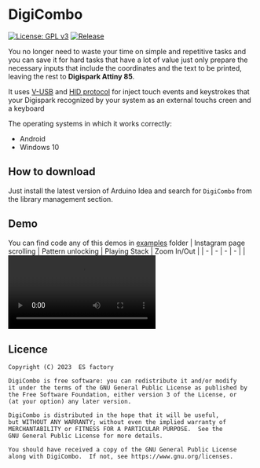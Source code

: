 # DigiCombo
[![License: GPL v3](https://img.shields.io/badge/License-GPLv3-blue.svg)](https://www.gnu.org/licenses/gpl-3.0)
[![Release](https://img.shields.io/github/v/release/ES-factory/DigiCombo?display_name=release&include_prereleases&sort=date&color=red)](https://github.com/ES-factory/DigiCombo/releases)

You no longer need to waste your time on simple and repetitive tasks and you can save it for hard tasks that have a lot of value just only prepare the necessary inputs that include the coordinates and the text to be printed, leaving the rest to **Digispark Attiny 85**.

It uses [V-USB](https://www.obdev.at/products/vusb/index.html) and [HID protocol](https://en.wikipedia.org/wiki/Human_interface_device) for inject touch events and keystrokes that your Digispark recognized by your system as an external touchs creen and a keyboard

The operating systems in which it works correctly:
- Android
- Windows 10

## How to download
Just install the latest version of Arduino Idea and search for `DigiCombo` from the library management section.

## Demo
You can find code any of this demos in [examples](/examples) folder
| Instagram page scrolling | Pattern unlocking | Playing Stack | Zoom In/Out |
| - | - | - | - |
| <video src="https://user-images.githubusercontent.com/50053121/219417137-3854b97d-07d1-4eff-919f-4a942358e995.mp4"/> | <video src="https://user-images.githubusercontent.com/50053121/219417970-e2f4bd10-b4c8-4cce-a631-e4b19219f7b2.mp4"/> | <video src="https://user-images.githubusercontent.com/50053121/219419774-4be11ffc-3d42-49ae-ba85-6f9f847b8f55.mp4"/> | <video src="https://user-images.githubusercontent.com/50053121/219420037-b77089ab-7905-456e-a111-0cc2a82e4bb5.mp4"/> |

## Licence
```
Copyright (C) 2023  ES factory

DigiCombo is free software: you can redistribute it and/or modify
it under the terms of the GNU General Public License as published by
the Free Software Foundation, either version 3 of the License, or
(at your option) any later version.

DigiCombo is distributed in the hope that it will be useful,
but WITHOUT ANY WARRANTY; without even the implied warranty of
MERCHANTABILITY or FITNESS FOR A PARTICULAR PURPOSE.  See the
GNU General Public License for more details.

You should have received a copy of the GNU General Public License
along with DigiCombo.  If not, see https://www.gnu.org/licenses.
```

